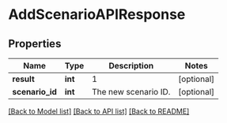 # AddScenarioAPIResponse

## Properties
Name | Type | Description | Notes
------------ | ------------- | ------------- | -------------
**result** | **int** | 1 | [optional] 
**scenario_id** | **int** | The new scenario ID. | [optional] 

[[Back to Model list]](../README.md#documentation-for-models) [[Back to API list]](../README.md#documentation-for-api-endpoints) [[Back to README]](../README.md)



